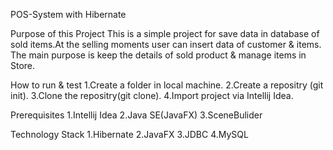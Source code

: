 POS-System with Hibernate

Purpose of this Project
This is a simple project for save data in database of sold items.At the selling moments user can insert data of customer & items.
The main purpose is keep the details of sold product & manage items in Store.

How to run & test 
1.Create a folder in local machine.
2.Create a repositry (git init).
3.Clone the repositry(git clone).
4.Import project via Intellij Idea.

Prerequisites
1.Intellij Idea
2.Java SE(JavaFX)
3.SceneBulider

Technology Stack
1.Hibernate
2.JavaFX
3.JDBC
4.MySQL

